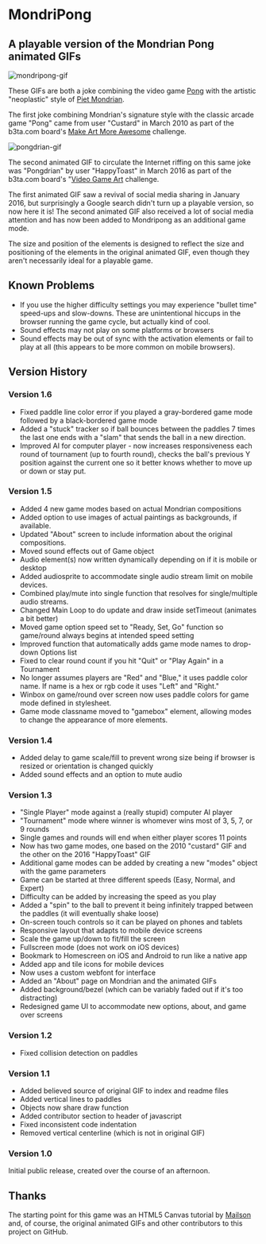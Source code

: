 # MondriPong
## A playable version of the Mondrian Pong animated GIFs

![mondripong-gif](https://raw.github.com/kmhcreative/MondriPong/master/images/mondripong_ani.gif "mondripong-gif")

These GIFs are both a joke combining the video game [Pong](https://en.wikipedia.org/wiki/Pong) with the artistic "neoplastic" style of [Piet Mondrian](https://en.wikipedia.org/wiki/Piet_Mondrian).

The first joke combining Mondrian's signature style with the classic arcade game "Pong" came from user "Custard" in March 2010 as part of the b3ta.com board's [Make Art More Awesome](http://www.b3ta.com/challenge/makeartmoreawesome/popular") challenge.

![pongdrian-gif](https://raw.github.com/kmhcreative/MondriPong/master/images/pongdrian.gif "pongdrian-gif")

The second animated GIF to circulate the Internet riffing on this same joke was "Pongdrian" by user "HappyToast" in March 2016 as part of the b3ta.com board's "[Video Game Art](http://www.b3ta.com/challenge/gameart/popular) challenge.

The first animated GIF saw a revival of social media sharing in January 2016, but surprisingly a Google search didn't turn up a playable version, so now here it is!  The second animated GIF also received a lot of social media attention and has now been added to Mondripong as an additional game mode.

The size and position of the elements is designed to reflect the size and positioning of the elements in the original animated GIF, even though they aren't necessarily ideal for a playable game.

## Known Problems
* If you use the higher difficulty settings you may experience "bullet time" speed-ups and slow-downs.  These are unintentional hiccups in the browser running the game cycle, but actually kind of cool.
* Sound effects may not play on some platforms or browsers
* Sound effects may be out of sync with the activation elements or fail to play at all (this appears to be more common on mobile browsers).

## Version History

### Version 1.6
* Fixed paddle line color error if you played a gray-bordered game mode followed by a black-bordered game mode
* Added a "stuck" tracker so if ball bounces between the paddles 7 times the last one ends with a "slam" that sends the ball in a new direction.
* Improved AI for computer player - now increases responsiveness each round of tournament (up to fourth round), checks the ball's previous Y position against the current one so it better knows whether to move up or down or stay put.

### Version 1.5
* Added 4 new game modes based on actual Mondrian compositions
* Added option to use images of actual paintings as backgrounds, if available.
* Updated "About" screen to include information about the original compositions.
* Moved sound effects out of Game object
* Audio element(s) now written dynamically depending on if it is mobile or desktop
* Added audiosprite to accommodate single audio stream limit on mobile devices.
* Combined play/mute into single function that resolves for single/multiple audio streams.
* Changed Main Loop to do update and draw inside setTimeout (animates a bit better)
* Moved game option speed set to "Ready, Set, Go" function so game/round always begins at intended speed setting
* Improved function that automatically adds game mode names to drop-down Options list
* Fixed to clear round count if you hit "Quit" or "Play Again" in a Tournament
* No longer assumes players are "Red" and "Blue," it uses paddle color name.  If name is a hex or rgb code it uses "Left" and "Right."
* Winbox on game/round over screen now uses paddle colors for game mode defined in stylesheet.
* Game mode classname moved to "gamebox" element, allowing modes to change the appearance of more elements.

### Version 1.4
* Added delay to game scale/fill to prevent wrong size being if browser is resized or orientation is changed quickly
* Added sound effects and an option to mute audio

### Version 1.3

* "Single Player" mode against a (really stupid) computer AI player
* "Tournament" mode where winner is whomever wins most of 3, 5, 7, or 9 rounds
* Single games and rounds will end when either player scores 11 points
* Now has two game modes, one based on the 2010 "custard" GIF and the other on the 2016 "HappyToast" GIF
* Additional game modes can be added by creating a new "modes" object with the game parameters
* Game can be started at three different speeds (Easy, Normal, and Expert)
* Difficulty can be added by increasing the speed as you play
* Added a "spin" to the ball to prevent it being infinitely trapped between the paddles (it will eventually shake loose)
* On-screen touch controls so it can be played on phones and tablets
* Responsive layout that adapts to mobile device screens
* Scale the game up/down to fit/fill the screen
* Fullscreen mode (does not work on iOS devices)
* Bookmark to Homescreen on iOS and Android to run like a native app
* Added app and tile icons for mobile devices
* Now uses a custom webfont for interface
* Added an "About" page on Mondrian and the animated GIFs
* Added background/bezel (which can be variably faded out if it's too distracting)
* Redesigned game UI to accommodate new options, about, and game over screens

### Version 1.2

* Fixed collision detection on paddles

### Version 1.1

* Added believed source of original GIF to index and readme files
* Added vertical lines to paddles
* Objects now share draw function
* Added contributor section to header of javascript
* Fixed inconsistent code indentation
* Removed vertical centerline (which is not in original GIF)

### Version 1.0

Initial public release, created over the course of an afternoon.

## Thanks

The starting point for this game was an HTML5 Canvas tutorial by [Mailson](http://blog.mailson.org/2013/02/simple-pong-game-using-html5-and-canvas/) and, of course, the original animated GIFs and other contributors to this project on GitHub.
